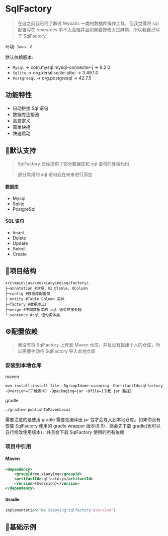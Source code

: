 # SqlFactory

> 在这之前我已经了解过 Mybatis 一类的数据库操作工具，但我觉得将 sql 配置写在 resources 中不太高档并且如果要修改太过麻烦，所以我自己写了 SqlFactory

环境: `Java- 8`

默认依赖版本:

- `Mysql` -> com.mysql:mysql-connector-j -> 9.2.0
- `Sqlite` -> org.xerial:sqlite-jdbc -> 3.49.1.0
- `Postgresql` -> org.postgresql -> 42.7.5



## 功能特性

- 自动拼接 Sql 语句
- 数据库连接池
- 高自定义
- 简单快捷
- 快速启动



## 🤚默认支持

> SqlFactory 已经提供了部分数据库和 sql 语句的处理代码
>
> 部分常用的 sql 语句会在未来进行添加

#### 数据库

- Mysql
- Sqlite
- PostgreSql

#### SQL 语句

- Insert
- Delete
- Update
- Select
- Create



## 🌳项目结构

```
src\main\java\me\xiaoying\sqlfactory/.
├─annotation #注解，如 @Table, @Column
├─config #数据库配置类
├─entity #Table Column 实体
├─factory #数据库工厂
├─merge #不同数据库的 sql 语句拼接处理
└─sentence #sql 语句实体类
```



## ⚙️配置依赖

> 我没有将 SqlFactory 上传到 Maven 仓库，并且没有搭建个人的仓库，所以需要手动将 SqlFactory 导入本地仓库

### 安装到本地仓库

maven

```
mvn install:install-file -DgroupId=me.xiaoying -DartifactId=sqlfactory -Dversion={下载版本} -Dpackaging=jar -Dfile={下载 jar 路径}
```
gradle

```
./gradlew publishToMavenLocal
```

需要注意的是使用 gradle 需要先编译出 jar 包才会导入到本地仓库。如果你没有安装 SqlFactory 使用的 gradle wrapper 版本(8.9)，则会先下载 gradle(也可以自行修改使用版本)，并且会下载 SqlFactory 使用的所有依赖

### 项目中引用

#### Maven

```xml
<dependency>
    <groupId>me.xiaoying</groupId>
    <artifactId>sqlfactory</artifactId>
    <version>{$version}</version>
</dependency>
```

#### Gradle

```kotlin
implementation("me.xiaoying:sqlfactory:$version")
```



## 📄基础示例
